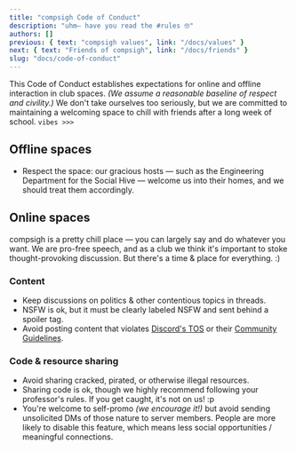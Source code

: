 ```yaml
---
title: "compsigh Code of Conduct"
description: "uhm— have you read the #rules 🤓"
authors: []
previous: { text: "compsigh values", link: "/docs/values" }
next: { text: "Friends of compsigh", link: "/docs/friends" }
slug: "docs/code-of-conduct"
---
```


This Code of Conduct establishes expectations for online and offline interaction in club spaces. *(We assume a reasonable baseline of respect and civility.)* We don't take ourselves too seriously, but we are committed to maintaining a welcoming space to chill with friends after a long week of school. `vibes >>>`

## Offline spaces

- Respect the space: our gracious hosts — such as the Engineering Department for the Social Hive — welcome us into their homes, and we should treat them accordingly.

## Online spaces

compsigh is a pretty chill place — you can largely say and do whatever you want. We are pro-free speech, and as a club we think it's important to stoke thought-provoking discussion. But there's a time & place for everything. :)

### Content

- Keep discussions on politics & other contentious topics in threads.
- <CasePreserver>NSFW</CasePreserver> is ok, but it must be clearly labeled <CasePreserver>NSFW</CasePreserver> and sent behind a spoiler tag.
- Avoid posting content that violates [Discord's <CasePreserver>TOS</CasePreserver>](https://discord.com/terms) or their [Community Guidelines](https://discord.com/guidelines).

### Code & resource sharing

- Avoid sharing cracked, pirated, or otherwise illegal resources.
- Sharing code is ok, though we highly recommend following your professor's rules. If you get caught, it's not on us! :p
- You're welcome to self-promo *(we encourage it!)* but avoid sending unsolicited DMs of those nature to server members. People are more likely to disable this feature, which means less social opportunities / meaningful connections.
